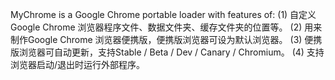 MyChrome is a Google Chrome portable loader with features of:
(1) 自定义Google Chrome 浏览器程序文件、数据文件夹、缓存文件夹的位置等。
(2) 用来制作Google Chrome 浏览器便携版，便携版浏览器可设为默认浏览器。
(3) 便携版浏览器可自动更新，支持Stable / Beta / Dev / Canary / Chromium。
(4) 支持浏览器启动/退出时运行外部程序。
